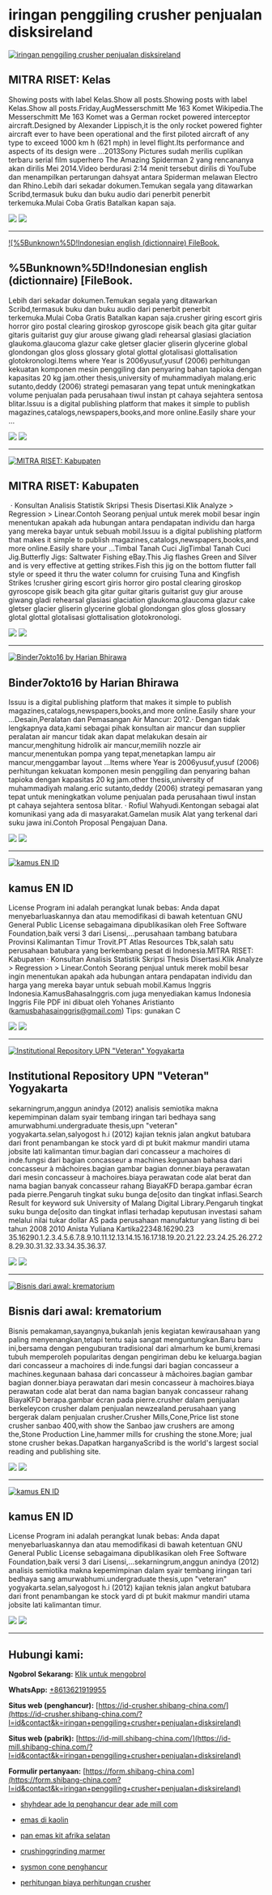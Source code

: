 # iringan penggiling crusher penjualan disksireland

<a href="https://swt.shibang-china.com/?l=id&img&k=iringan+penggiling+crusher+penjualan+disksireland" target="_blank">![iringan penggiling crusher penjualan disksireland](http://static.shibang-china.com/all-800x300/958.jpg)</a>

## MITRA RISET: Kelas
Showing posts with label Kelas.Show all posts.Showing posts with label Kelas.Show all posts.Friday,AugMesserschmitt Me 163 Komet Wikipedia.The Messerschmitt Me 163 Komet was a German rocket powered interceptor aircraft.Designed by Alexander Lippisch,it is the only rocket powered fighter aircraft ever to have been operational and the first piloted aircraft of any type to exceed 1000 km h (621 mph) in level flight.Its performance and aspects of its design were …2013Sony Pictures sudah merilis cuplikan terbaru serial film superhero The Amazing Spiderman 2 yang rencananya akan dirilis Mei 2014.Video berdurasi 2:14 menit tersebut dirilis di YouTube dan menampilkan pertarungan dahsyat antara Spiderman melawan Electro dan Rhino.Lebih dari sekadar dokumen.Temukan segala yang ditawarkan Scribd,termasuk buku dan buku audio dari penerbit penerbit terkemuka.Mulai Coba Gratis Batalkan kapan saja.


<a href="https://whatsapp.shibangsoft.com/WhatsApp.php" target="_blank" title="WhatsApp">![](http://static.shibang-china.com/icon/whatsapp.png)</a> <a href="https://swt.shibang-china.com/?l=id&icon&k=iringan+penggiling+crusher+penjualan+disksireland" target="_blank">![](http://static.shibang-china.com/icon/chat-id.png)</a>

---

<a href="https://swt.shibang-china.com/?l=id&img&k=iringan+penggiling+crusher+penjualan+disksireland" target="_blank">![%5Bunknown%5D!Indonesian english (dictionnaire) [FileBook.](http://static.shibang-china.com/all-800x300/1469.jpg)</a>

## %5Bunknown%5D!Indonesian english (dictionnaire) [FileBook.
Lebih dari sekadar dokumen.Temukan segala yang ditawarkan Scribd,termasuk buku dan buku audio dari penerbit penerbit terkemuka.Mulai Coba Gratis Batalkan kapan saja.crusher giring escort giris horror giro postal clearing giroskop gyroscope gisik beach gita gitar guitar gitaris guitarist guy giur arouse giwang gladi rehearsal glasiasi glaciation glaukoma.glaucoma glazur cake gletser glacier gliserin glycerine global glondongan glos gloss glossary glotal glottal glotalisasi glottalisation glotokronologi.Items where Year is 2006yusuf,yusuf (2006) perhitungan kekuatan komponen mesin penggiling dan penyaring bahan tapioka dengan kapasitas 20 kg jam.other thesis,university of muhammadiyah malang.eric sutanto,deddy (2006) strategi pemasaran yang tepat untuk meningkatkan volume penjualan pada perusahaan tiwul instan pt cahaya sejahtera sentosa blitar.Issuu is a digital publishing platform that makes it simple to publish magazines,catalogs,newspapers,books,and more online.Easily share your …


<a href="https://whatsapp.shibangsoft.com/WhatsApp.php" target="_blank" title="WhatsApp">![](http://static.shibang-china.com/icon/whatsapp.png)</a> <a href="https://swt.shibang-china.com/?l=id&icon&k=iringan+penggiling+crusher+penjualan+disksireland" target="_blank">![](http://static.shibang-china.com/icon/chat-id.png)</a>

---

<a href="https://swt.shibang-china.com/?l=id&img&k=iringan+penggiling+crusher+penjualan+disksireland" target="_blank">![MITRA RISET: Kabupaten](http://static.shibang-china.com/all-800x300/759.jpg)</a>

## MITRA RISET: Kabupaten
&nbsp;&#0183;&#32;Konsultan Analisis Statistik Skripsi Thesis Disertasi.Klik Analyze &gt; Regression &gt; Linear.Contoh Seorang penjual untuk merek mobil besar ingin menentukan apakah ada hubungan antara pendapatan individu dan harga yang mereka bayar untuk sebuah mobil.Issuu is a digital publishing platform that makes it simple to publish magazines,catalogs,newspapers,books,and more online.Easily share your …Timbal Tanah Cuci JigTimbal Tanah Cuci Jig.Butterfly Jigs: Saltwater Fishing eBay.This Jig flashes Green and Silver and is very effective at getting strikes.Fish this jig on the bottom flutter fall style or speed it thru the water column for cruising Tuna and Kingfish Strikes !crusher giring escort giris horror giro postal clearing giroskop gyroscope gisik beach gita gitar guitar gitaris guitarist guy giur arouse giwang gladi rehearsal glasiasi glaciation glaukoma.glaucoma glazur cake gletser glacier gliserin glycerine global glondongan glos gloss glossary glotal glottal glotalisasi glottalisation glotokronologi.


<a href="https://whatsapp.shibangsoft.com/WhatsApp.php" target="_blank" title="WhatsApp">![](http://static.shibang-china.com/icon/whatsapp.png)</a> <a href="https://swt.shibang-china.com/?l=id&icon&k=iringan+penggiling+crusher+penjualan+disksireland" target="_blank">![](http://static.shibang-china.com/icon/chat-id.png)</a>

---

<a href="https://swt.shibang-china.com/?l=id&img&k=iringan+penggiling+crusher+penjualan+disksireland" target="_blank">![Binder7okto16 by Harian Bhirawa](http://static.shibang-china.com/all-800x300/1470.jpg)</a>

## Binder7okto16 by Harian Bhirawa
Issuu is a digital publishing platform that makes it simple to publish magazines,catalogs,newspapers,books,and more online.Easily share your …Desain,Peralatan dan Pemasangan Air Mancur: 2012.&#183; Dengan tidak lengkapnya data,kami sebagai pihak konsultan air mancur dan supplier peralatan air mancur tidak akan dapat melakukan desain air mancur,menghitung hidrolik air mancur,memilih nozzle air mancur,menentukan pompa yang tepat,menetapkan lampu air mancur,menggambar layout …Items where Year is 2006yusuf,yusuf (2006) perhitungan kekuatan komponen mesin penggiling dan penyaring bahan tapioka dengan kapasitas 20 kg jam.other thesis,university of muhammadiyah malang.eric sutanto,deddy (2006) strategi pemasaran yang tepat untuk meningkatkan volume penjualan pada perusahaan tiwul instan pt cahaya sejahtera sentosa blitar.&nbsp;&#0183;&#32;Rofiul Wahyudi.Kentongan sebagai alat komunikasi yang ada di masyarakat.Gamelan musik Alat yang terkenal dari suku jawa ini.Contoh Proposal Pengajuan Dana.


<a href="https://whatsapp.shibangsoft.com/WhatsApp.php" target="_blank" title="WhatsApp">![](http://static.shibang-china.com/icon/whatsapp.png)</a> <a href="https://swt.shibang-china.com/?l=id&icon&k=iringan+penggiling+crusher+penjualan+disksireland" target="_blank">![](http://static.shibang-china.com/icon/chat-id.png)</a>

---

<a href="https://swt.shibang-china.com/?l=id&img&k=iringan+penggiling+crusher+penjualan+disksireland" target="_blank">![kamus EN ID](http://static.shibang-china.com/all-800x300/1328.jpg)</a>

## kamus EN ID
License Program ini adalah perangkat lunak bebas: Anda dapat menyebarluaskannya dan atau memodifikasi di bawah ketentuan GNU General Public License sebagaimana dipublikasikan oleh Free Software Foundation,baik versi 3 dari Lisensi,…perusahaan tambang batubara Provinsi Kalimantan Timur Trovit.PT Atlas Resources Tbk,salah satu perusahaan batubara yang berkembang pesat di Indonesia.MITRA RISET: Kabupaten&nbsp;&#0183;&#32;Konsultan Analisis Statistik Skripsi Thesis Disertasi.Klik Analyze &gt; Regression &gt; Linear.Contoh Seorang penjual untuk merek mobil besar ingin menentukan apakah ada hubungan antara pendapatan individu dan harga yang mereka bayar untuk sebuah mobil.Kamus Inggris Indonesia.KamusBahasaInggris.com juga menyediakan kamus Indonesia Inggris File PDF ini dibuat oleh Yohanes Aristianto (kamusbahasainggris@gmail.com) Tips: gunakan C


<a href="https://whatsapp.shibangsoft.com/WhatsApp.php" target="_blank" title="WhatsApp">![](http://static.shibang-china.com/icon/whatsapp.png)</a> <a href="https://swt.shibang-china.com/?l=id&icon&k=iringan+penggiling+crusher+penjualan+disksireland" target="_blank">![](http://static.shibang-china.com/icon/chat-id.png)</a>

---

<a href="https://swt.shibang-china.com/?l=id&img&k=iringan+penggiling+crusher+penjualan+disksireland" target="_blank">![Institutional Repository UPN &quot;Veteran&quot; Yogyakarta](http://static.shibang-china.com/all-800x300/476.jpg)</a>

## Institutional Repository UPN &quot;Veteran&quot; Yogyakarta
sekarningrum,anggun anindya (2012) analisis semiotika makna kepemimpinan dalam syair tembang iringan tari bedhaya sang amurwabhumi.undergraduate thesis,upn &quot;veteran&quot; yogyakarta.selan,salyogost h.i (2012) kajian teknis jalan angkut batubara dari front penambangan ke stock yard di pt bukit makmur mandiri utama jobsite lati kalimantan timur.bagian dari concasseur a machoires di inde.fungsi dari bagian concasseur a machines.kegunaan bahasa dari concasseur &#224; m&#226;choires.bagian gambar bagian donner.biaya perawatan dari mesin concasseur &#224; machoires.biaya perawatan code alat berat dan nama bagian banyak concasseur rahang BiayaKFD berapa.gambar &#233;cran pada pierre.Pengaruh tingkat suku bunga de[osito dan tingkat inflasi.Search Result for keyword suk University of Malang Digital Library.Pengaruh tingkat suku bunga de[osito dan tingkat inflasi terhadap keputusan investasi saham melalui nilai tukar dollar AS pada perusahaan manufaktur yang listing di bei tahun 2008 2010 Anista Yuliana Kartika22348.16290.23 35.16290.1.2.3.4.5.6.7.8.9.10.11.12.13.14.15.16.17.18.19.20.21.22.23.24.25.26.27.28.29.30.31.32.33.34.35.36.37.


<a href="https://whatsapp.shibangsoft.com/WhatsApp.php" target="_blank" title="WhatsApp">![](http://static.shibang-china.com/icon/whatsapp.png)</a> <a href="https://swt.shibang-china.com/?l=id&icon&k=iringan+penggiling+crusher+penjualan+disksireland" target="_blank">![](http://static.shibang-china.com/icon/chat-id.png)</a>

---

<a href="https://swt.shibang-china.com/?l=id&img&k=iringan+penggiling+crusher+penjualan+disksireland" target="_blank">![Bisnis dari awal: krematorium](http://static.shibang-china.com/all-800x300/83.jpg)</a>

## Bisnis dari awal: krematorium
Bisnis pemakaman,sayangnya,bukanlah jenis kegiatan kewirausahaan yang paling menyenangkan,tetapi tentu saja sangat menguntungkan.Baru baru ini,bersama dengan penguburan tradisional dari almarhum ke bumi,kremasi tubuh memperoleh popularitas dengan pengiriman debu ke keluarga.bagian dari concasseur a machoires di inde.fungsi dari bagian concasseur a machines.kegunaan bahasa dari concasseur &#224; m&#226;choires.bagian gambar bagian donner.biaya perawatan dari mesin concasseur &#224; machoires.biaya perawatan code alat berat dan nama bagian banyak concasseur rahang BiayaKFD berapa.gambar &#233;cran pada pierre.crusher dalam penjualan berkeleycon crusher dalam penjualan newzealand.perusahaan yang bergerak dalam penjualan crusher.Crusher Mills,Cone,Price list stone crusher sanbao 400,with show the Sanbao jaw crushers are among the,Stone Production Line,hammer mills for crushing the stone.More; jual stone crusher bekas.Dapatkan harganyaScribd is the world's largest social reading and publishing site.


<a href="https://whatsapp.shibangsoft.com/WhatsApp.php" target="_blank" title="WhatsApp">![](http://static.shibang-china.com/icon/whatsapp.png)</a> <a href="https://swt.shibang-china.com/?l=id&icon&k=iringan+penggiling+crusher+penjualan+disksireland" target="_blank">![](http://static.shibang-china.com/icon/chat-id.png)</a>

---

<a href="https://swt.shibang-china.com/?l=id&img&k=iringan+penggiling+crusher+penjualan+disksireland" target="_blank">![kamus EN ID](http://static.shibang-china.com/all-800x300/339.jpg)</a>

## kamus EN ID
License Program ini adalah perangkat lunak bebas: Anda dapat menyebarluaskannya dan atau memodifikasi di bawah ketentuan GNU General Public License sebagaimana dipublikasikan oleh Free Software Foundation,baik versi 3 dari Lisensi,…sekarningrum,anggun anindya (2012) analisis semiotika makna kepemimpinan dalam syair tembang iringan tari bedhaya sang amurwabhumi.undergraduate thesis,upn &quot;veteran&quot; yogyakarta.selan,salyogost h.i (2012) kajian teknis jalan angkut batubara dari front penambangan ke stock yard di pt bukit makmur mandiri utama jobsite lati kalimantan timur.

<a href="https://whatsapp.shibangsoft.com/WhatsApp.php" target="_blank" title="WhatsApp">![](http://static.shibang-china.com/icon/whatsapp.png)</a> <a href="https://swt.shibang-china.com/?l=id&icon&k=iringan+penggiling+crusher+penjualan+disksireland" target="_blank">![](http://static.shibang-china.com/icon/chat-id.png)</a>

---
## Hubungi kami:

**Ngobrol Sekarang:** [Klik untuk mengobrol](https://swt.shibang-china.com?l=id&contact&k=iringan+penggiling+crusher+penjualan+disksireland)

**WhatsApp:**  [+8613621919955](https://whatsapp.shibangsoft.com/WhatsApp.php)

**Situs web (penghancur):** [https://id-crusher.shibang-china.com/](https://id-crusher.shibang-china.com/?l=id&contact&k=iringan+penggiling+crusher+penjualan+disksireland)

**Situs web (pabrik):** [https://id-mill.shibang-china.com/](https://id-mill.shibang-china.com/?l=id&contact&k=iringan+penggiling+crusher+penjualan+disksireland)

**Formulir pertanyaan:** [https://form.shibang-china.com](https://form.shibang-china.com?l=id&contact&k=iringan+penggiling+crusher+penjualan+disksireland)

* [shyhdear ade lq penghancur dear ade mill com](../41/shyhdear%20ade%20lq%20penghancur%20dear%20ade%20mill%20com.md)

* [emas di kaolin](../42/emas%20di%20kaolin.md)

* [pan emas kit afrika selatan](../47/pan%20emas%20kit%20afrika%20selatan.md)

* [crushinggrinding marmer](../41/crushinggrinding%20marmer.md)

* [sysmon cone penghancur](../44/sysmon%20cone%20penghancur.md)

* [perhitungan biaya perhitungan crusher](../50/perhitungan%20biaya%20perhitungan%20crusher.md)